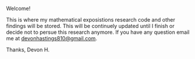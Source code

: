Welcome! 

This is where my mathematical exposistions research code and other findings will be stored. This will be continuely updated until I finish or decide not to persue this research anymore. If you have any question email me at devonhastings810@gmail.com.

Thanks,
Devon H.

